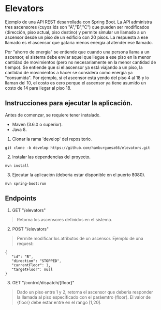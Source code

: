 # Elevators

Ejemplo de una API REST desarrollada con Spring Boot. La API administra tres ascensores (cuyos ids son "A","B","C") que pueden ser modificados (dirección, piso actual, piso destino) y permite simular un llamado a un ascensor desde un piso de un edificio con 20 pisos. La respuesta a ese llamado es el ascensor que gataría menos energia al atender ese llamado.

Por "ahorro de energía" se entiende que cuando una persona llama a un ascensor, el sistema debe enviar aquel que llegue a ese piso en la menor cantidad de movimientos (pero no necesariamente en la menor cantidad de tiempo). Se entiende que si el ascensor ya está viajando a un piso, la cantidad de movimientos a hacer se considera como energía ya “consumida". Por ejemplo, si el ascensor está yendo del piso 4 al 18 y lo llaman del 10, el costo es cero porque el ascensor ya tiene asumido un costo de 14 para llegar al piso 18.

## Instrucciones para ejecutar la aplicación.

Antes de comenzar, se requiere tener instalado.
* Maven (3.6.0 o superior).
* Java 8.

1. Clonar la rama 'develop' del repositorio.

  ```
  git clone -b develop https://github.com/hamburguesa66/elevators.git
  ```

2. Instalar las dependencias del proyecto.

  ```
  mvn install
  ```

3. Ejecutar la aplicación (debería estar disponible en el puerto 8080).

  ```
  mvn spring-boot:run
  ```

## Endpoints

1. GET "/elevators"

> Retorna los ascensores definidos en el sistema.

2. POST "/elevators"

> Permite modificar los atributos de un ascensor.
> Ejemplo de una request:
> 
 ```
{
    "id": "B",
    "direction": "STOPPED",
    "currentFloor": 1,
    "targetFloor": null
}
 ```

3. GET "/control/dispatch/{floor}"

> Dado un piso entre 1 y 2, retorna el ascensor que debería responder la llamada al piso especificado con el paráemtro {floor}.
> El valor de {floor} debe estar entre en el rango [1,20].
